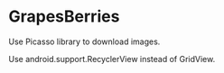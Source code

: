 # GrapesBerries

Use Picasso library to download images.

Use android.support.RecyclerView instead of GridView.
